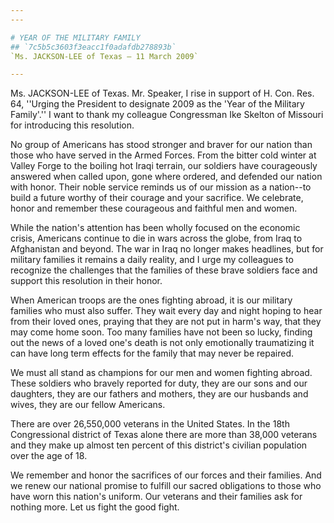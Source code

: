 ```yaml
---
---

# YEAR OF THE MILITARY FAMILY
## `7c5b5c3603f3eacc1f0adafdb278893b`
`Ms. JACKSON-LEE of Texas — 11 March 2009`

---
```



Ms. JACKSON-LEE of Texas. Mr. Speaker, I rise in support of H. Con. 
Res. 64, ''Urging the President to designate 2009 as the 'Year of the 
Military Family'.'' I want to thank my colleague Congressman Ike 
Skelton of Missouri for introducing this resolution.

No group of Americans has stood stronger and braver for our nation 
than those who have served in the Armed Forces. From the bitter cold 
winter at Valley Forge to the boiling hot Iraqi terrain, our soldiers 
have courageously answered when called upon, gone where ordered, and 
defended our nation with honor. Their noble service reminds us of our 
mission as a nation--to build a future worthy of their courage and your 
sacrifice. We celebrate, honor and remember these courageous and 
faithful men and women.

While the nation's attention has been wholly focused on the economic 
crisis, Americans continue to die in wars across the globe, from Iraq 
to Afghanistan and beyond. The war in Iraq no longer makes headlines, 
but for military families it remains a daily reality, and I urge my 
colleagues to recognize the challenges that the families of these brave 
soldiers face and support this resolution in their honor.

When American troops are the ones fighting abroad, it is our military 
families who must also suffer. They wait every day and night hoping to 
hear from their loved ones, praying that they are not put in harm's 
way, that they may come home soon. Too many families have not been so 
lucky, finding out the news of a loved one's death is not only 
emotionally traumatizing it can have long term effects for the family 
that may never be repaired.

We must all stand as champions for our men and women fighting abroad. 
These soldiers who bravely reported for duty, they are our sons and our 
daughters, they are our fathers and mothers, they are our husbands and 
wives, they are our fellow Americans.

There are over 26,550,000 veterans in the United States. In the 18th 
Congressional district of Texas alone there are more than 38,000 
veterans and they make up almost ten percent of this district's 
civilian population over the age of 18.

We remember and honor the sacrifices of our forces and their 
families. And we renew our national promise to fulfill our sacred 
obligations to those who have worn this nation's uniform. Our veterans 
and their families ask for nothing more. Let us fight the good fight.